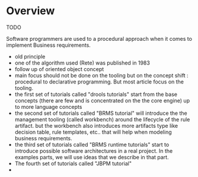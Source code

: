 # Overview


TODO

Software programmers are used to a procedural approach when it comes to implement Business requirements.

- old principle
- one of the algorithm used (Rete) was published in 1983
- follow up of oriented object concept
- main focus should not be done on the tooling but on the concept shift : procedural to declarative programming. But most article focus on the tooling.
- the first set of tutorials called "drools tutorials" start from the base concepts (there are few and is concentrated on the the core engine) up to more language concepts
- the second set of tutorials called  "BRMS tutorial" will introduce the the management tooling (called workbench)  around the lifecycle of the rule artifact. but the workbench also introduces more artifacts type like decision table, rule templates, etc.. that will help when modeling business requirements.
- the third set of tutorials called "BRMS runtime tutorials" start to introduce possible software architectures in a real project. In the examples parts, we will use ideas that we describe in that part. 
- The fourth set of tutorials called "JBPM tutorial" 
- 
